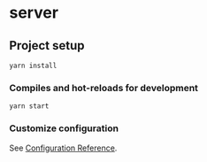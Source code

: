 # server

## Project setup
```
yarn install
```

### Compiles and hot-reloads for development
```
yarn start
```

### Customize configuration
See [Configuration Reference](https://cli.vuejs.org/config/).
